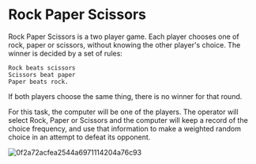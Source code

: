 # Rock Paper Scissors

Rock Paper Scissors is a two player game. Each player chooses one of rock, paper or scissors, without knowing the other player's choice. The winner is decided by a set of rules:

    Rock beats scissors
    Scissors beat paper
    Paper beats rock. 

If both players choose the same thing, there is no winner for that round.

For this task, the computer will be one of the players. The operator will select Rock, Paper or Scissors and the computer will keep a record of the choice frequency, and use that information to make a weighted random choice in an attempt to defeat its opponent. 

![0f2a72acfea2544a6971114204a76c93](https://cloud.githubusercontent.com/assets/3062663/9150979/5c0a4dce-3dea-11e5-93de-c79020f98cb6.jpg)
